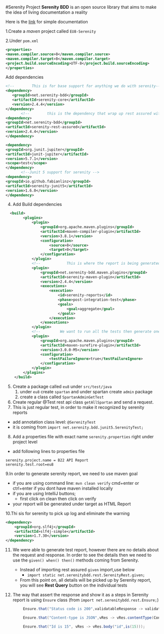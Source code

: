 #Serenity Project
**Serenity BDD** is an open source library that aims to make the idea of living documentation a reality

Here is the [link](https://github.com/AhmetDurak/EU8-Serenity-Ahmet-Durak.git) for simple documentation

1.Create a *maven* project called `EU8-Serenity`

2.Under `pom.xml`
```xml
<properties>
<maven.compiler.source>8</maven.compiler.source>
<maven.compiler.target>8</maven.compiler.target>
<project.build.sourceEncoding>UTF-8</project.build.sourceEncoding>
</properties>
```
 Add dependencies
 ```xml
 <!--        This is for base support for anything we do with serenity-->
<dependency>
    <groupId>net.serenity-bdd</groupId>
    <artifactId>serenity-core</artifactId>
    <version>2.4.4</version>
</dependency>
        <!--        this is the dependency that wrap up rest assured with additional serenity support-->
<dependency>
<groupId>net.serenity-bdd</groupId>
<artifactId>serenity-rest-assured</artifactId>
<version>2.4.4</version>
</dependency>

<dependency>
<groupId>org.junit.jupiter</groupId>
<artifactId>junit-jupiter</artifactId>
<version>5.7.1</version>
<scope>test</scope>
</dependency>
        <!--Junit 5 support for serenity -->
<dependency>
<groupId>io.github.fabianlinz</groupId>
<artifactId>serenity-junit5</artifactId>
<version>1.6.0</version>
</dependency>
 ```

4. Add Build dependencies
```xml
  <build>
        <plugins>
            <plugin>
                <groupId>org.apache.maven.plugins</groupId>
                <artifactId>maven-compiler-plugin</artifactId>
                <version>3.8.1</version>
                <configuration>
                    <source>8</source>
                    <target>8</target>
                </configuration>
            </plugin>
            <!--            This is where the report is being generated after the test run -->
            <plugin>
                <groupId>net.serenity-bdd.maven.plugins</groupId>
                <artifactId>serenity-maven-plugin</artifactId>
                <version>2.4.4</version>
                <executions>
                    <execution>
                        <id>serenity-reports</id>
                        <phase>post-integration-test</phase>
                        <goals>
                            <goal>aggregate</goal>
                        </goals>
                    </execution>
                </executions>
            </plugin>
            <!--         We want to run all the tests then generate one report -->
            <plugin>
                <groupId>org.apache.maven.plugins</groupId>
                <artifactId>maven-surefire-plugin</artifactId>
                <version>3.0.0-M5</version>
                <configuration>
                    <testFailureIgnore>true</testFailureIgnore>
                </configuration>
            </plugin>
        </plugins>
    </build>
```

5. Create a package called `eu8` under `src/test/java`
    1. under `eu8` create `spartan` and under spartan create `admin` package
    2. create a class called `SpartanAdminGetTest`
6. Create regular @Test rest api class `getAllSpartan` and send a request.
7. This is just regular test, in order to make it recognized by serenity  reports
+ add annotation class level: `@SerenityTest`
+ it is coming from `import net.serenity.bdd.junit5.SerenityTest;`
8. Add a properties file with exact name `serenity.properties` right under project level
+ add following lines to properties file
```properties
serenity.project.name = B22 API Report
serenity.test.root=eu8
```

9.In order to generate serenity report, we need to use maven goal
* if you are using command line: `mvn clean verify`  cmd+enter or ctrl+enter if you dont have maven installed locally
* if you are using IntelliJ buttons;
    * first click on clean then click on verify
* your report will be generated under target as HTML Report

10.Thi sis for serenity to pick up log and eliminate the warning
```xml
<dependency>
    <groupId>org.slf4j</groupId>
    <artifactId>slf4j-simple</artifactId>
    <version>1.7.30</version>
</dependency>
```
11. We were able to generate test report, however there are no details about the request and response.
    In order to see the details then we need to use the `given() when() then()` methods coming from Serenity.
    * Instead of importing rest assured `given` import,use below
        * `import static net.serenitybdd.rest.SerenityRest.given;`
    * From this point on, all details will be picked up by Serenity report, you will see **Rest Query** button on the individual tests

12. The way that assert the response and show it as a steps in Serenity report is using `Ensure` class (from `import net.serenitybdd.rest.Ensure;`)
```java
        Ensure.that("Status code is 200",validatableResponse -> validatableResponse.statusCode(201) );

        Ensure.that("Content-type is JSON",vRes -> vRes.contentType(ContentType.JSON));

        Ensure.that("Id is 15", vRes -> vRes.body("id",is(15)));

```
